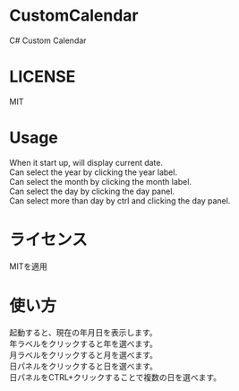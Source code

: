 # CustomCalendar
C# Custom Calendar

# LICENSE
MIT

# Usage  
When it start up, will display current date.  
Can select the year by clicking the year label.  
Can select the month by clicking the month label.  
Can select the day by clicking the day panel.  
Can select more than day by ctrl and clicking the day panel.  

# ライセンス
MITを適用  

# 使い方
起動すると、現在の年月日を表示します。  
年ラベルをクリックすると年を選べます。  
月ラベルをクリックすると月を選べます。  
日パネルをクリックすると日を選べます。  
日パネルをCTRL+クリックすることで複数の日を選べます。
